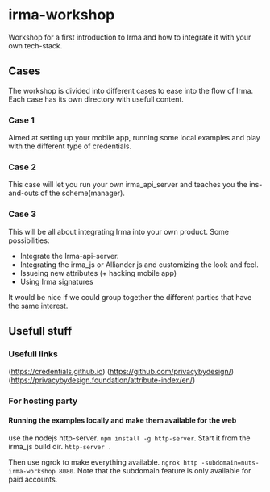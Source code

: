 # irma-workshop
Workshop for a first introduction to Irma and how to integrate it with your own tech-stack.

## Cases

The workshop is divided into different cases to ease into the flow of Irma. Each case has its own directory with usefull content.

### Case 1

Aimed at setting up your mobile app, running some local examples and play with the different type of credentials.

### Case 2

This case will let you run your own irma_api_server and teaches you the ins-and-outs of the scheme(manager).

### Case 3

This will be all about integrating Irma into your own product. Some possibilities:

- Integrate the Irma-api-server.
- Integrating the irma_js or Alliander js and customizing the look and feel.
- Issueing new attributes (+ hacking mobile app)
- Using Irma signatures

It would be nice if we could group together the different parties that have the same interest.

## Usefull stuff

### Usefull links
(https://credentials.github.io)
(https://github.com/privacybydesign/)
(https://privacybydesign.foundation/attribute-index/en/)

### For hosting party

#### Running the examples locally and make them available for the web
use the nodejs http-server. `npm install -g http-server`. Start it from the irma_js build dir.
`http-server .`

Then use ngrok to make everything available. `ngrok http -subdomain=nuts-irma-workshop 8080`. Note that the subdomain feature is only available for paid accounts.
